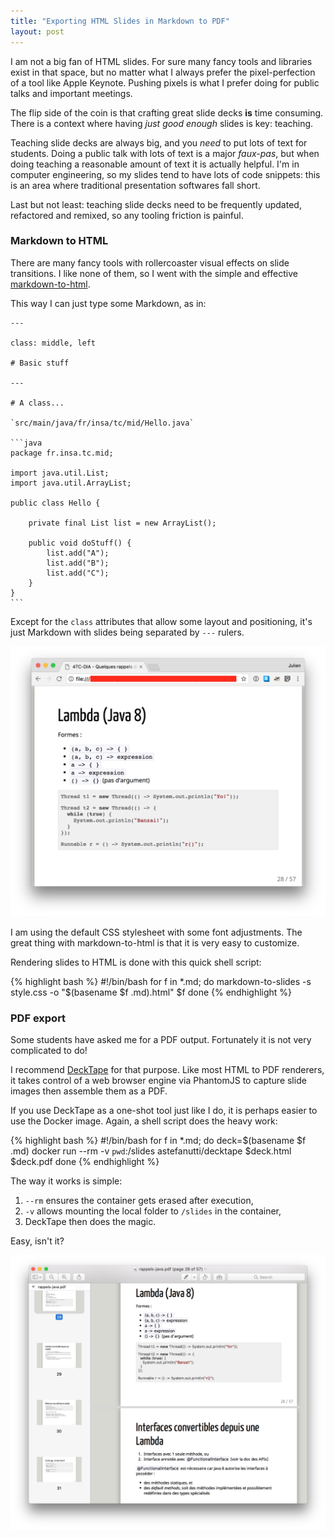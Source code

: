 ```yaml
---
title: "Exporting HTML Slides in Markdown to PDF"
layout: post
---
```


I am not a big fan of HTML slides.
For sure many fancy tools and libraries exist in that space, but no matter what I always prefer the pixel-perfection of a tool like Apple Keynote.
Pushing pixels is what I prefer doing for public talks and important meetings.

The flip side of the coin is that crafting great slide decks **is** time consuming.
There is a context where having _just good enough_ slides is key: teaching.

Teaching slide decks are always big, and you _need_ to put lots of text for students.
Doing a public talk with lots of text is a major _faux-pas_, but when doing teaching a reasonable amount of text it is actually helpful.
I'm in computer engineering, so my slides tend to have lots of code snippets: this is an area where traditional presentation softwares fall short.

Last but not least: teaching slide decks need to be frequently updated, refactored and remixed, so any tooling friction is painful.

### Markdown to HTML

There are many fancy tools with rollercoaster visual effects on slide transitions.
I like none of them, so I went with the simple and effective [markdown-to-html](https://github.com/cwjohan/markdown-to-html).

This way I can just type some Markdown, as in:

    ---

    class: middle, left

    # Basic stuff

    ---

    # A class...

    `src/main/java/fr/insa/tc/mid/Hello.java`

    ```java
    package fr.insa.tc.mid;

    import java.util.List;
    import java.util.ArrayList;

    public class Hello {

        private final List list = new ArrayList();

        public void doStuff() {
            list.add("A");
            list.add("B");
            list.add("C");
        }
    }
    ```

Except for the `class` attributes that allow some layout and positioning, it's just Markdown with slides being separated by `---` rulers.

![Slides in HTML](/images/posts/2017/md2html.png)

I am using the default CSS stylesheet with some font adjustments.
The great thing with markdown-to-html is that it is very easy to customize.

Rendering slides to HTML is done with this quick shell script:

{% highlight bash %}
#!/bin/bash
for f in *.md; do
  markdown-to-slides -s style.css -o "$(basename $f .md).html" $f
done
{% endhighlight %}

### PDF export 

Some students have asked me for a PDF output.
Fortunately it is not very complicated to do!

I recommend [DeckTape](https://github.com/astefanutti/decktape) for that purpose.
Like most HTML to PDF renderers, it takes control of a web browser engine via PhantomJS to capture slide images then assemble them as a PDF.

If you use DeckTape as a one-shot tool just like I do, it is perhaps easier to use the Docker image.
Again, a shell script does the heavy work:

{% highlight bash %}
#!/bin/bash
for f in *.md; do
  deck=$(basename $f .md) 
  docker run --rm -v `pwd`:/slides astefanutti/decktape $deck.html $deck.pdf
done
{% endhighlight %}

The way it works is simple:

1. `--rm` ensures the container gets erased after execution,
2. `-v` allows mounting the local folder to `/slides` in the container,
3. DeckTape then does the magic.

Easy, isn't it?

![Slides in HTML](/images/posts/2017/html2pdf.png)
